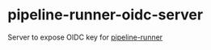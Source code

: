 # pipeline-runner-oidc-server
Server to expose OIDC key for [pipeline-runner](https://github.com/mathieu-lemay/pipeline-runner)
